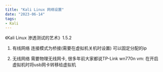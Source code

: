 ```yaml
---
title: "Kali Linux 网络设置"
date: "2023-06-14"
tags:
- Kali
---
```


《Kali Linux 渗透测试的艺术》1.5.2

1. 有线网络
连接模式为桥接(需要在虚拟机关机时设置)
可以固定分配的ip

2. 无线网络
需要物理无线网卡, 很多年前大家都说TP-Link wn770n
vm: 在开启虚拟机时将usb网卡转移给虚拟机